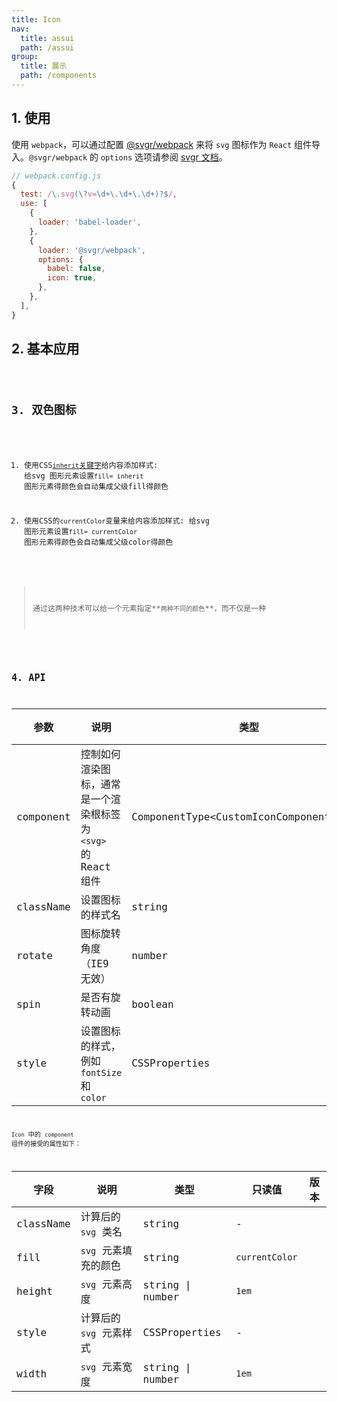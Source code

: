```yaml
---
title: Icon
nav:
  title: assui
  path: /assui
group:
  title: 展示
  path: /components
---
```

## 1. 使用
使用 `webpack`，可以通过配置 [@svgr/webpack](https://www.npmjs.com/package/@svgr/webpack) 来将 `svg` 图标作为 `React` 组件导入。`@svgr/webpack` 的 `options` 选项请参阅 [svgr 文档](https://github.com/smooth-code/svgr#options)。

```js
// webpack.config.js
{
  test: /\.svg(\?v=\d+\.\d+\.\d+)?$/,
  use: [
    {
      loader: 'babel-loader',
    },
    {
      loader: '@svgr/webpack',
      options: {
        babel: false,
        icon: true,
      },
    },
  ],
}
```

## 2. 基本应用

<code hideActions='["CSB", "EXTERNAL"]' src="./demo/base.tsx" />

## 3. 双色图标

1. 使用CSS[`inherit`关键字](http://tympanus.net/codrops/css_reference/inherit)给内容添加样式: 给svg 图形元素设置`fill= inherit` 图形元素得颜色会自动集成父级fill得颜色

2. 使用CSS的`currentColor`变量来给内容添加样式: 给svg 图形元素设置`fill= currentColor` 图形元素得颜色会自动集成父级color得颜色
> 通过这两种技术可以给一个元素指定**`两种不同的颜色`**，而不仅是一种

<code hideActions='["CSB", "EXTERNAL"]' src="./demo/twoColor.tsx" />

## 4. API

| 参数      | 说明                                                           | 类型                                     | 默认值 | 版本 |
| --------- | -------------------------------------------------------------- | ---------------------------------------- | ------ | ---- |
| component | 控制如何渲染图标，通常是一个渲染根标签为 `<svg>` 的 React 组件 | ComponentType<CustomIconComponentProps\> | -      |      |
| className | 设置图标的样式名                                               | string                                   | -      |      |
| rotate    | 图标旋转角度（IE9 无效）                                       | number                                   | -      |      |
| spin      | 是否有旋转动画                                                 | boolean                                  | false  |      |
| style     | 设置图标的样式，例如 `fontSize` 和 `color`                     | CSSProperties                            | -      |      |

`Icon` 中的 `component` 组件的接受的属性如下：

| 字段      | 说明                    | 类型             | 只读值         | 版本 |
| --------- | ----------------------- | ---------------- | -------------- | ---- |
| className | 计算后的 `svg` 类名     | string           | -              |      |
| fill      | `svg` 元素填充的颜色    | string           | `currentColor` |      |
| height    | `svg` 元素高度          | string \| number | `1em`          |      |
| style     | 计算后的 `svg` 元素样式 | CSSProperties    | -              |      |
| width     | `svg` 元素宽度          | string \| number | `1em`          |      |

